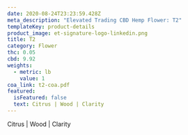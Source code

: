 ```yaml
---
date: 2020-08-24T23:23:59.428Z
meta_description: "Elevated Trading CBD Hemp Flower: T2"
templateKey: product-details
product_image: et-signature-logo-linkedin.png
title: T2
category: Flower
thc: 0.05
cbd: 9.92
weights:
  - metric: lb
    value: 1
coa_link: t2-coa.pdf
featured:
  isFeatured: false
  text: Citrus | Wood | Clarity
---
```

Citrus | Wood | Clarity